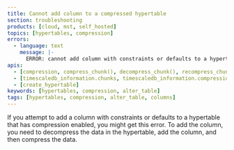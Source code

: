 ```yaml
---
title: Cannot add column to a compressed hypertable
section: troubleshooting
products: [cloud, mst, self_hosted]
topics: [hypertables, compression]
errors:
  - language: text
    message: |-
      ERROR: cannot add column with constraints or defaults to a hypertable that has compression enabled
apis:
  - [compression, compress_chunk(), decompress_chunk(), recompress_chunk(), alter_table_compression]
  - [timescaledb_information.chunks, timescaledb_information.compression_settings]
  - [create_hypertable]
keywords: [hypertables, compression, alter_table]
tags: [hypertables, compression, alter_table, columns]
---
```


<!---
* Use this format for writing troubleshooting sections:
 - Cause: What causes the problem?
 - Consequence: What does the user see when they hit this problem?
 - Fix/Workaround: What can the user do to fix or work around the problem?
   Provide a "Resolving" Procedure if required.
 - Result: When the user applies the fix, what is the result when the same
   action is applied?
* Copy this comment at the top of every troubleshooting page
-->

If you attempt to add a column with constraints or defaults to a hypertable that
has compression enabled, you might get this error. To add the column, you need
to decompress the data in the hypertable, add the column, and then compress
the data.
